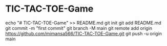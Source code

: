 # TIC-TAC-TOE-Game
echo "# TIC-TAC-TOE-Game" >> README.md
git init
git add README.md
git commit -m "first commit"
git branch -M main
git remote add origin https://github.com/mimansa566/TIC-TAC-TOE-Game.git
git push -u origin main

